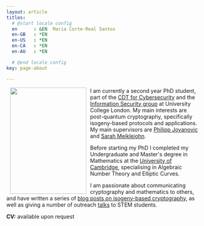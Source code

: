 ```yaml
---
layout: article
titles:
  # @start locale config
  en      : &EN  Maria Corte-Real Santos
  en-GB   : *EN
  en-US   : *EN
  en-CA   : *EN
  en-AU   : *EN

  # @end locale config
key: page-about

---
```

<img align="left" width="200" height="280" hspace="10" src="../images/profile.jpg">


I am currently a second year PhD student, part of the [CDT for Cybersecurity](https://www.ucl.ac.uk/cybersecurity-cdt/) and the [Information Security group](https://sec.cs.ucl.ac.uk/) at University College London. My main interests are post-quantum cryptography, specifically isogeny-based protocols and applications.
My main supervisors are [Philipp Jovanovic](https://philipp.jovanovic.io/) and [Sarah Meiklejohn](https://smeiklej.com/). 

Before starting my PhD I completed my Undergraduate and Master's degree in Mathematics at the [University of Cambridge](https://www.maths.cam.ac.uk/), specialising in Algebraic Number Theory and Elliptic Curves.


I am passionate about communicating cryptography and mathematics to others, and have written a series of [blog posts on isogeny-based cryptography](https://mariascrs.github.io/posts.html), as well as giving a number of outreach [talks](https://mariascrs.github.io/posts.html) to STEM students.

**CV:** available upon request
